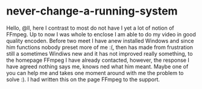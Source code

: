 # never-change-a-running-system
Hello, @ll, here I contrast to most do not have I yet a lot of notion of FFmpeg. Up to now I was whole to enclose I am able to do my video in good quality encoden.  Before two meet I have anew installed Windows and since him functions nobody preset more of me :(, then has made from frustration still a sometimes Windiws new and it has not improved really something, to the homepage FFmpeg I have already contacted, however, the response I have agreed nothing says me, knows ned what him meant.  Maybe one of you can help me and takes one moment around with me the problem to solve :).   I had written this on the page FFmpeg to the support.
